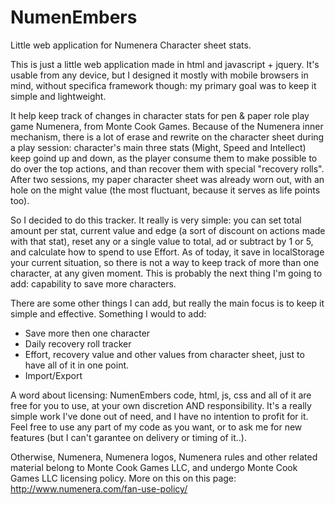 # NumenEmbers
Little web application for Numenera Character sheet stats.

This is just a little web application made in html and javascript + jquery. 
It's usable from any device, but I designed it mostly with mobile browsers in mind, without specifica framework though:
my primary goal was to keep it simple and lightweight.

It help keep track of changes in character stats for pen & paper role play game Numenera, from Monte Cook Games.
Because of the Numenera inner mechanism, there is a lot of erase and rewrite on the character sheet during a play session: 
character's main three stats (Might, Speed and Intellect) keep goind up and down, 
as the player consume them to make possible to do over the top actions, and than recover them with special "recovery rolls".
After two sessions, my paper character sheet was already worn out, with an hole on the might value 
(the most fluctuant, because it serves as life points too).

So I decided to do this tracker.
It really is very simple: you can set total amount per stat, current value and edge
(a sort of discount on actions made with that stat), reset any or a single value to total, ad or subtract by 1 or 5,
and calculate how to spend to use Effort.
As of today, it save in localStorage your current situation, so there is not a way to keep track of more than one character,
at any given moment.
This is probably the next thing I'm going to add: capability to save more characters.

There are some other things I can add, but really the main focus is to keep it simple and effective. Something I would to add:

- Save more then one character
- Daily recovery roll tracker
- Effort, recovery value and other values from character sheet, just to have all of it in one point.
- Import/Export

A word about licensing: NumenEmbers code, html, js, css and all of it are free for you to use,
at your own discretion AND responsibility. It's a really simple work I've done out of need,
and I have no intention to profit for it.
Feel free to use any part of my code as you want, or to ask me for new features (but I can't garantee on delivery or timing of it..).

Otherwise, Numenera, Numenera logos, Numenera rules and other related material belong to Monte Cook Games LLC, 
and undergo Monte Cook Games LLC licensing policy. More on this on this page:
http://www.numenera.com/fan-use-policy/
